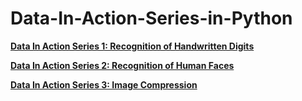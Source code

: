 # Data-In-Action-Series-in-Python

**[Data In Action Series 1:  Recognition of  Handwritten Digits](http://nbviewer.jupyter.org/github/yishi/Data-In-Action-Series-in-Python/blob/master/data_in_action_series_1.ipynb)**

**[Data In Action Series 2:  Recognition of  Human Faces](http://nbviewer.jupyter.org/github/yishi/Data-In-Action-Series-in-Python/blob/master/data_in_action_series_2.ipynb)**

**[Data In Action Series 3:  Image Compression](http://nbviewer.jupyter.org/github/yishi/Data-In-Action-Series-in-Python/blob/master/data_in_action_series_3.ipynb)**



